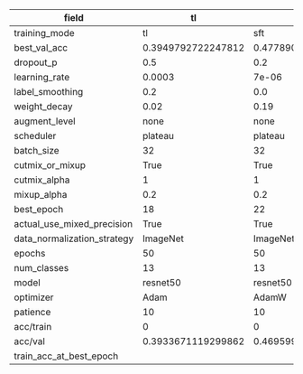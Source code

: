 | field                       | tl                 | sft                 | fft                |
|-----------------------------|--------------------|---------------------|--------------------|
| training_mode               | tl                 | sft                 | fft                |
| best_val_acc                | 0.3949792722247812 | 0.4778903730999539  | 0.4997696913864578 |
| dropout_p                   | 0.5                | 0.2                 | 0.4                |
| learning_rate               | 0.0003             | 7e-06               | 7e-06              |
| label_smoothing             | 0.2                | 0.0                 | 0.0                |
| weight_decay                | 0.02               | 0.19                | 0.04               |
| augment_level               | none               | none                | none               |
| scheduler                   | plateau            | plateau             | plateau            |
| batch_size                  | 32                 | 32                  | 32                 |
| cutmix_or_mixup             | True               | True                | True               |
| cutmix_alpha                | 1                  | 1                   | 1                  |
| mixup_alpha                 | 0.2                | 0.2                 | 0.2                |
| best_epoch                  | 18                 | 22                  | 22                 |
| actual_use_mixed_precision  | True               | True                | True               |
| data_normalization_strategy | ImageNet           | ImageNet            | ImageNet           |
| epochs                      | 50                 | 50                  | 50                 |
| num_classes                 | 13                 | 13                  | 13                 |
| model                       | resnet50           | resnet50            | resnet50           |
| optimizer                   | Adam               | AdamW               | AdamW              |
| patience                    | 10                 | 10                  | 10                 |
| acc/train                   | 0                  | 0                   | 0                  |
| acc/val                     | 0.3933671119299862 | 0.46959926301243665 | 0.490557346844772  |
| train_acc_at_best_epoch     |                    |                     |                    |